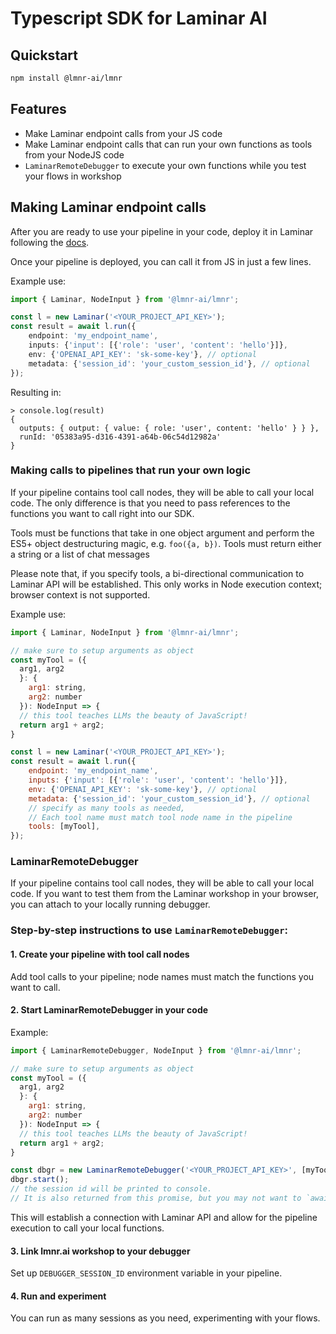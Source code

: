 # Typescript SDK for Laminar AI

## Quickstart

```sh
npm install @lmnr-ai/lmnr
```

## Features

- Make Laminar endpoint calls from your JS code
- Make Laminar endpoint calls that can run your own functions as tools from your NodeJS code
- `LaminarRemoteDebugger` to execute your own functions while you test your flows in workshop

## Making Laminar endpoint calls

After you are ready to use your pipeline in your code, deploy it in Laminar following the [docs](https://docs.lmnr.ai/pipeline/run-save-deploy#deploying-a-pipeline-version).

Once your pipeline is deployed, you can call it from JS in just a few lines.

Example use:

```typescript
import { Laminar, NodeInput } from '@lmnr-ai/lmnr';

const l = new Laminar('<YOUR_PROJECT_API_KEY>');
const result = await l.run({
    endpoint: 'my_endpoint_name',
    inputs: {'input': [{'role': 'user', 'content': 'hello'}]},
    env: {'OPENAI_API_KEY': 'sk-some-key'}, // optional
    metadata: {'session_id': 'your_custom_session_id'}, // optional
});
```

Resulting in:

```typecript
> console.log(result)
{
  outputs: { output: { value: { role: 'user', content: 'hello' } } },
  runId: '05383a95-d316-4391-a64b-06c54d12982a'
}
```

### Making calls to pipelines that run your own logic

If your pipeline contains tool call nodes, they will be able to call your local code.
The only difference is that you need to pass references
to the functions you want to call right into our SDK.

Tools must be functions that take in one object argument and perform
the ES5+ object destructuring magic, e.g. `foo({a, b})`. Tools must return
either a string or a list of chat messages

Please note that, if you specify tools, a bi-directional communication to Laminar API will be established.
This only works in Node execution context; browser context is not supported.

Example use:

```js
import { Laminar, NodeInput } from '@lmnr-ai/lmnr';

// make sure to setup arguments as object
const myTool = ({
  arg1, arg2
  }: {
    arg1: string,
    arg2: number
  }): NodeInput => {
  // this tool teaches LLMs the beauty of JavaScript!
  return arg1 + arg2;
}

const l = new Laminar('<YOUR_PROJECT_API_KEY>');
const result = await l.run({
    endpoint: 'my_endpoint_name',
    inputs: {'input': [{'role': 'user', 'content': 'hello'}]},
    env: {'OPENAI_API_KEY': 'sk-some-key'}, // optional
    metadata: {'session_id': 'your_custom_session_id'}, // optional
    // specify as many tools as needed,
    // Each tool name must match tool node name in the pipeline
    tools: [myTool],
});
```

### LaminarRemoteDebugger

If your pipeline contains tool call nodes, they will be able to call your local code.
If you want to test them from the Laminar workshop in your browser, you can attach to your
locally running debugger.

### Step-by-step instructions to use `LaminarRemoteDebugger`:

#### 1. Create your pipeline with tool call nodes

Add tool calls to your pipeline; node names must match the functions you want to call.

#### 2. Start LaminarRemoteDebugger in your code

Example:

```js
import { LaminarRemoteDebugger, NodeInput } from '@lmnr-ai/lmnr';

// make sure to setup arguments as object
const myTool = ({
  arg1, arg2
  }: {
    arg1: string,
    arg2: number
  }): NodeInput => {
  // this tool teaches LLMs the beauty of JavaScript!
  return arg1 + arg2;
}

const dbgr = new LaminarRemoteDebugger('<YOUR_PROJECT_API_KEY>', [myTool]);
dbgr.start();
// the session id will be printed to console.
// It is also returned from this promise, but you may not want to `await` it
```

This will establish a connection with Laminar API and allow for the pipeline execution
to call your local functions.

#### 3. Link lmnr.ai workshop to your debugger

Set up `DEBUGGER_SESSION_ID` environment variable in your pipeline.

#### 4. Run and experiment

You can run as many sessions as you need, experimenting with your flows.

